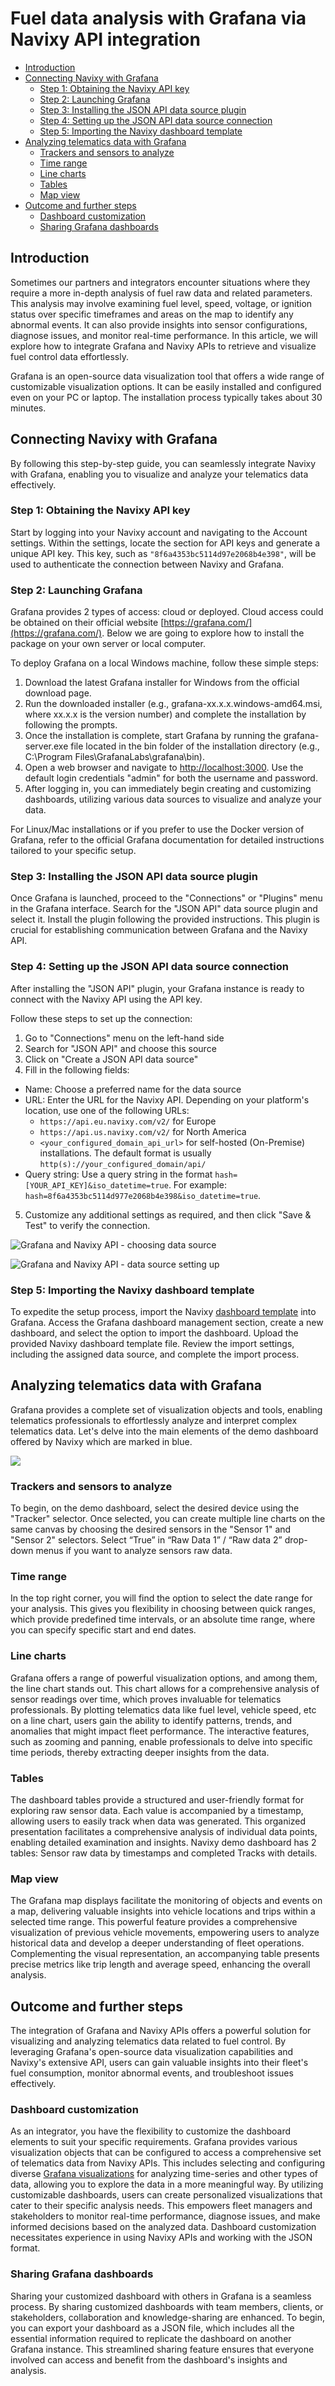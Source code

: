 # Fuel data analysis with Grafana via Navixy API integration

* [Introduction](fuel-data-analysis-with-grafana-via-navixy-api-integration.md#introduction)
* [Connecting Navixy with Grafana](fuel-data-analysis-with-grafana-via-navixy-api-integration.md#connecting-navixy-with-grafana)
  * [Step 1: Obtaining the Navixy API key](fuel-data-analysis-with-grafana-via-navixy-api-integration.md#step-1-obtaining-the-navixy-api-key)
  * [Step 2: Launching Grafana](fuel-data-analysis-with-grafana-via-navixy-api-integration.md#step-2-launching-grafana)
  * [Step 3: Installing the JSON API data source plugin](fuel-data-analysis-with-grafana-via-navixy-api-integration.md#step-3-installing-the-json-api-data-source-plugin)
  * [Step 4: Setting up the JSON API data source connection](fuel-data-analysis-with-grafana-via-navixy-api-integration.md#step-4-setting-up-the-json-api-data-source-connection)
  * [Step 5: Importing the Navixy dashboard template](fuel-data-analysis-with-grafana-via-navixy-api-integration.md#step-5-importing-the-navixy-dashboard-template)
* [Analyzing telematics data with Grafana](fuel-data-analysis-with-grafana-via-navixy-api-integration.md#analyzing-telematics-data-with-grafana)
  * [Trackers and sensors to analyze](fuel-data-analysis-with-grafana-via-navixy-api-integration.md#trackers-and-sensors-to-analyze)
  * [Time range](fuel-data-analysis-with-grafana-via-navixy-api-integration.md#time-range)
  * [Line charts](fuel-data-analysis-with-grafana-via-navixy-api-integration.md#line-charts)
  * [Tables](fuel-data-analysis-with-grafana-via-navixy-api-integration.md#tables)
  * [Map view](fuel-data-analysis-with-grafana-via-navixy-api-integration.md#map-view)
* [Outcome and further steps](fuel-data-analysis-with-grafana-via-navixy-api-integration.md#outcome-and-further-steps)
  * [Dashboard customization](fuel-data-analysis-with-grafana-via-navixy-api-integration.md#dashboard-customization)
  * [Sharing Grafana dashboards](fuel-data-analysis-with-grafana-via-navixy-api-integration.md#sharing-grafana-dashboards)

## Introduction

Sometimes our partners and integrators encounter situations where they require a more in-depth analysis of fuel raw data and related parameters. This analysis may involve examining fuel level, speed, voltage, or ignition status over specific timeframes and areas on the map to identify any abnormal events. It can also provide insights into sensor configurations, diagnose issues, and monitor real-time performance. In this article, we will explore how to integrate Grafana and Navixy APIs to retrieve and visualize fuel control data effortlessly.

Grafana is an open-source data visualization tool that offers a wide range of customizable visualization options. It can be easily installed and configured even on your PC or laptop. The installation process typically takes about 30 minutes.

## Connecting Navixy with Grafana

By following this step-by-step guide, you can seamlessly integrate Navixy with Grafana, enabling you to visualize and analyze your telematics data effectively.

### Step 1: Obtaining the Navixy API key

Start by logging into your Navixy account and navigating to the Account settings. Within the settings, locate the section for API keys and generate a unique API key. This key, such as `"8f6a4353bc5114d97e2068b4e398"`, will be used to authenticate the connection between Navixy and Grafana.

### Step 2: Launching Grafana

Grafana provides 2 types of access: cloud or deployed. Cloud access could be obtained on their official website [https://grafana.com/](https://grafana.com/). Below we are going to explore how to install the package on your own server or local computer.&#x20;

To deploy Grafana on a local Windows machine, follow these simple steps:

1. Download the latest Grafana installer for Windows from the official download page.
2. Run the downloaded installer (e.g., grafana-xx.x.x.windows-amd64.msi, where xx.x.x is the version number) and complete the installation by following the prompts.
3. Once the installation is complete, start Grafana by running the grafana-server.exe file located in the bin folder of the installation directory (e.g., C:\Program Files\GrafanaLabs\grafana\bin).
4. Open a web browser and navigate to [http://localhost:3000](http://localhost:3000/). Use the default login credentials "admin" for both the username and password.
5. After logging in, you can immediately begin creating and customizing dashboards, utilizing various data sources to visualize and analyze your data.

For Linux/Mac installations or if you prefer to use the Docker version of Grafana, refer to the official Grafana documentation for detailed instructions tailored to your specific setup.

### Step 3: Installing the JSON API data source plugin

Once Grafana is launched, proceed to the "Connections" or "Plugins" menu in the Grafana interface. Search for the "JSON API" data source plugin and select it. Install the plugin following the provided instructions. This plugin is crucial for establishing communication between Grafana and the Navixy API.

### Step 4: Setting up the JSON API data source connection

After installing the "JSON API" plugin, your Grafana instance is ready to connect with the Navixy API using the API key.&#x20;

Follow these steps to set up the connection:

1. Go to "Connections" menu on the left-hand side
2. Search for "JSON API" and choose this source
3. Click on "Create a JSON API data source"
4. Fill in the following fields:

* Name: Choose a preferred name for the data source
* URL: Enter the URL for the Navixy API. Depending on your platform's location, use one of the following URLs:
  * `https://api.eu.navixy.com/v2/` for Europe
  * `https://api.us.navixy.com/v2/` for North America
  * `<your_configured_domain_api_url>` for self-hosted (On-Premise) installations. The default format is usually `http(s)://your_configured_domain/api/`
* Query string: Use a query string in the format `hash=[YOUR_API_KEY]&iso_datetime=true`. For example: `hash=8f6a4353bc5114d977e2068b4e398&iso_datetime=true`.

5. Customize any additional settings as required, and then click "Save & Test" to verify the connection.

![Grafana and Navixy API - choosing data source](attachments/image-20231017-075916.png)

![Grafana and Navixy API - data source setting up](attachments/image-20231017-080330.png)

### Step 5: Importing the Navixy dashboard template

To expedite the setup process, import the Navixy [dashboard template](https://github.com/SquareGPS/bi-intergrations/blob/main/grafana/navixy_fuel_dashboard_demo.json) into Grafana. Access the Grafana dashboard management section, create a new dashboard, and select the option to import the dashboard. Upload the provided Navixy dashboard template file. Review the import settings, including the assigned data source, and complete the import process.

## Analyzing telematics data with Grafana

Grafana provides a complete set of visualization objects and tools, enabling telematics professionals to effortlessly analyze and interpret complex telematics data. Let's delve into the main elements of the demo dashboard offered by Navixy which are marked in blue.

![](attachments/image-20231017-083157.png)

### Trackers and sensors to analyze

To begin, on the demo dashboard, select the desired device using the "Tracker" selector. Once selected, you can create multiple line charts on the same canvas by choosing the desired sensors in the "Sensor 1" and "Sensor 2" selectors. Select “True” in “Raw Data 1” / “Raw data 2” drop-down menus if you want to analyze sensors raw data.

### Time range

In the top right corner, you will find the option to select the date range for your analysis. This gives you flexibility in choosing between quick ranges, which provide predefined time intervals, or an absolute time range, where you can specify specific start and end dates.

### Line charts

Grafana offers a range of powerful visualization options, and among them, the line chart stands out. This chart allows for a comprehensive analysis of sensor readings over time, which proves invaluable for telematics professionals. By plotting telematics data like fuel level, vehicle speed, etc on a line chart, users gain the ability to identify patterns, trends, and anomalies that might impact fleet performance. The interactive features, such as zooming and panning, enable professionals to delve into specific time periods, thereby extracting deeper insights from the data.

### Tables

The dashboard tables provide a structured and user-friendly format for exploring raw sensor data. Each value is accompanied by a timestamp, allowing users to easily track when data was generated. This organized presentation facilitates a comprehensive analysis of individual data points, enabling detailed examination and insights. Navixy demo dashboard has 2 tables: Sensor raw data by timestamps and completed Tracks with details.

### Map view

The Grafana map displays facilitate the monitoring of objects and events on a map, delivering valuable insights into vehicle locations and trips within a selected time range. This powerful feature provides a comprehensive visualization of previous vehicle movements, empowering users to analyze historical data and develop a deeper understanding of fleet operations. Complementing the visual representation, an accompanying table presents precise metrics like trip length and average speed, enhancing the overall analysis.

## Outcome and further steps

The integration of Grafana and Navixy APIs offers a powerful solution for visualizing and analyzing telematics data related to fuel control. By leveraging Grafana's open-source data visualization capabilities and Navixy's extensive API, users can gain valuable insights into their fleet's fuel consumption, monitor abnormal events, and troubleshoot issues effectively.

### Dashboard customization

As an integrator, you have the flexibility to customize the dashboard elements to suit your specific requirements. Grafana provides various visualization objects that can be configured to access a comprehensive set of telematics data from Navixy APIs. This includes selecting and configuring diverse [Grafana visualizations](https://grafana.com/docs/grafana/latest/panels-visualizations/visualizations/) for analyzing time-series and other types of data, allowing you to explore the data in a more meaningful way. By utilizing customizable dashboards, users can create personalized visualizations that cater to their specific analysis needs. This empowers fleet managers and stakeholders to monitor real-time performance, diagnose issues, and make informed decisions based on the analyzed data. Dashboard customization necessitates experience in using Navixy APIs and working with the JSON format.

### Sharing Grafana dashboards

Sharing your customized dashboard with others in Grafana is a seamless process. By sharing customized dashboards with team members, clients, or stakeholders, collaboration and knowledge-sharing are enhanced. To begin, you can export your dashboard as a JSON file, which includes all the essential information required to replicate the dashboard on another Grafana instance. This streamlined sharing feature ensures that everyone involved can access and benefit from the dashboard's insights and analysis.
